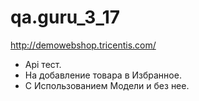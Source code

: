 # qa.guru_3_17
http://demowebshop.tricentis.com/
- Api тест.
- На добавление товара в Избранное. 
- С Использованием Модели и без нее. 
